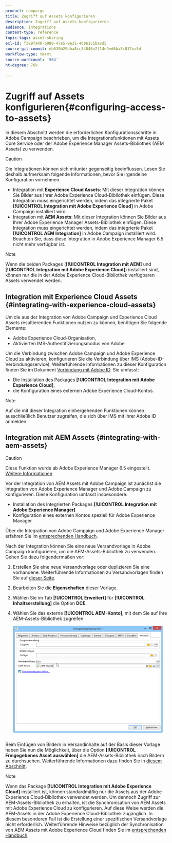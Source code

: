 ```yaml
---
product: campaign
title: Zugriff auf Assets konfigurieren
description: Zugriff auf Assets konfigurieren
audience: integrations
content-type: reference
topic-tags: asset-sharing
exl-id: f3897a40-b080-47e5-9e31-4d861c1bacd5
source-git-commit: eb630b29dba8cc34046e2f14e9ed6ba8c017ea5d
workflow-type: tm+mt
source-wordcount: '564'
ht-degree: 76%

---
```


# Zugriff auf Assets konfigurieren{#configuring-access-to-assets}

In diesem Abschnitt werden die erforderlichen Konfigurationsschritte in Adobe Campaign beschrieben, um die Integrationsfunktionen mit Assets Core Service oder der Adobe Experience Manager Assets-Bibliothek (AEM Assets) zu verwenden.

>[!CAUTION]
>
>Die Integrationen können sich mitunter gegenseitig beeinflussen. Lesen Sie deshalb aufmerksam folgende Informationen, bevor Sie irgendeine Konfiguration vornehmen.

* Integration mit **Experience Cloud Assets**: Mit dieser Integration können Sie Bilder aus Ihrer Adobe Experience Cloud-Bibliothek einfügen. Diese Integration muss eingerichtet werden, indem das integrierte Paket **[!UICONTROL Integration mit Adobe Experience Cloud]** in Adobe Campaign installiert wird.
* Integration mit **AEM Assets**: Mit dieser Integration können Sie Bilder aus Ihrer Adobe Experience Manager Assets-Bibliothek einfügen. Diese Integration muss eingerichtet werden, indem das integrierte Paket **[!UICONTROL AEM Integration]** in Adobe Campaign installiert wird. Beachten Sie, dass diese Integration in Adobe Experience Manager 6.5 nicht mehr verfügbar ist.

>[!NOTE]
>
>Wenn die beiden Packages (**[!UICONTROL Integration mit AEM]** und **[!UICONTROL Integration mit Adobe Experience Cloud]**) installiert sind, können nur die in der Adobe Experience Cloud-Bibliothek verfügbaren Assets verwendet werden.

## Integration mit Experience Cloud Assets {#integrating-with-experience-cloud-assets}

Um die aus der Integration von Adobe Campaign und Experience Cloud Assets resultierenden Funktionen nutzen zu können, benötigen Sie folgende Elemente:

* Adobe Experience Cloud-Organisation,
* Aktivierten IMS-Authentifizierungsmodus von Adobe

Um die Verbindung zwischen Adobe Campaign und Adobe Experience Cloud zu aktivieren, konfigurieren Sie die Verbindung über IMS (Adobe-ID-Verbindungsservice). Weiterführende Informationen zu dieser Konfiguration finden Sie im Dokument [Verbindung mit Adobe ID](../../integrations/using/about-adobe-id.md). Sie umfasst:

* Die Installation des Packages **[!UICONTROL Integration mit Adobe Experience Cloud]**,
* die Konfiguration eines externen Adobe Experience Cloud-Kontos.

>[!NOTE]
>
>Auf die mit dieser Integration einhergehenden Funktionen können ausschließlich Benutzer zugreifen, die sich über IMS mit ihrer Adobe ID anmelden.

## Integration mit AEM Assets {#integrating-with-aem-assets}


>[!CAUTION]
>
>Diese Funktion wurde ab Adobe Experience Manager 6.5 eingestellt. [Weitere Informationen](https://experienceleague.adobe.com/docs/experience-manager-65/release-notes/deprecated-removed-features.html?lang=en#removed-features)

Vor der Integration von AEM Assets mit Adobe Campaign ist zunächst die Integration von Adobe Experience Manager und Adobe Campaign zu konfigurieren. Diese Konfiguration umfasst insbesondere:

* Installation des integrierten Packages **[!UICONTROL Integration mit Adobe Experience Manager]**
* Konfiguration eines externen Kontos speziell für Adobe Experience Manager

Über die Integration von Adobe Campaign und Adobe Experience Manager erfahren Sie im [entsprechenden Handbuch](../../integrations/using/about-adobe-experience-manager.md).

Nach der Integration können Sie eine neue Versandvorlage in Adobe Campaign konfigurieren, um die AEM-Assets-Bibliothek zu verwenden. Gehen Sie dazu folgendermaßen vor:

1. Erstellen Sie eine neue Versandvorlage oder duplizieren Sie eine vorhandene. Weiterführende Informationen zu Versandvorlagen finden Sie auf [dieser Seite](../../delivery/using/about-templates.md).
1. Bearbeiten Sie die **Eigenschaften** dieser Vorlage.
1. Wählen Sie im Tab **[!UICONTROL Erweitert]** für **[!UICONTROL Inhaltserstellung]** die Option **DCE**.
1. Wählen Sie das externe **[!UICONTROL AEM-Konto]**, mit dem Sie auf Ihre AEM-Assets-Bibliothek zugreifen.

   ![](assets/dam_aem_assets1.png)

Beim Einfügen von Bildern in Versandinhalte auf der Basis dieser Vorlage haben Sie nun die Möglichkeit, über die Option **[!UICONTROL Freigegebenes Asset auswählen]** die AEM-Assets-Bibliothek nach Bildern zu durchsuchen. Weiterführende Informationen dazu finden Sie in [diesem Abschnitt](../../integrations/using/inserting-a-shared-asset.md).

>[!NOTE]
>
>Wenn das Package **[!UICONTROL Integration mit Adobe Experience Cloud]** installiert ist, können standardmäßig nur die Assets aus der Adobe Experience Cloud-Bibliothek verwendet werden. Um dennoch Zugriff zur AEM-Assets-Bibliothek zu erhalten, ist die Synchronisation von AEM Assets mit Adobe Experience Cloud zu konfigurieren. Auf diese Weise werden die AEM-Assets in der Adobe Experience Cloud-Bibliothek zugänglich. In diesem besonderen Fall ist die Erstellung einer spezifischen Versandvorlage nicht erforderlich. Weiterführende Hinweise bezüglich der Synchronisation von AEM Assets mit Adobe Experience Cloud finden Sie im [entsprechenden Handbuch](https://experienceleague.adobe.com/docs/experience-manager-65/administering/integration/configure-assets-cc-integration.html?lang=de#integration).
